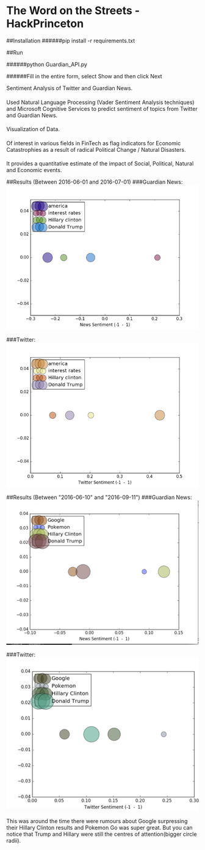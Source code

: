# The Word on the Streets - HackPrinceton
##Installation
######pip install -r requirements.txt

##Run

######python Guardian_API.py

######Fill in the entire form, select Show and then click Next

Sentiment Analysis of Twitter and Guardian News.
####
Used Natural Language Processing (Vader Sentiment Analysis techniques) and Microsoft Cognitive Services to predict sentiment of topics from Twitter and Guardian News. 
####
Visualization of Data.
####
Of interest in various fields in FinTech as flag indicators for Economic Catastrophies as a result of radical Political Change / Natural Disasters. 
####
It provides a quantitative estimate of the impact of Social, Political, Natural and Economic events.

##Results (Between 2016-06-01 and 2016-07-01)
###Guardian News:
![alt text](https://github.com/ronakice/HackPrinceton/blob/master/news.png)

###Twitter:
![alt text](https://github.com/ronakice/HackPrinceton/blob/master/twitter.png)

##Results (Between "2016-06-10" and "2016-09-11")
###Guardian News:
![alt text](https://github.com/ronakice/HackPrinceton/blob/master/Screen%20Shot%202016-11-13%20at%203.10.17%20AM.png)

###Twitter:
![alt text](https://github.com/ronakice/HackPrinceton/blob/master/Screen%20Shot%202016-11-13%20at%203.10.22%20AM.png)

This was around the time there were rumours about Google surpressing their Hillary Clinton results and Pokemon Go was super great. But you can notice that Trump and Hillary were still the centres of attention(bigger circle radii).
